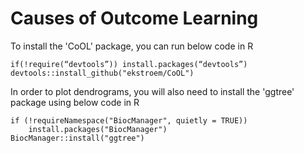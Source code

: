 # Causes of Outcome Learning

To install the 'CoOL' package, you can run below code in R

```{r}
if(!require(“devtools”)) install.packages(“devtools”)
devtools::install_github("ekstroem/CoOL")
```

In order to plot dendrograms, you will also need to install the 'ggtree' package using below code in R
```{r}
if (!requireNamespace("BiocManager", quietly = TRUE))
    install.packages("BiocManager")
BiocManager::install("ggtree")
```